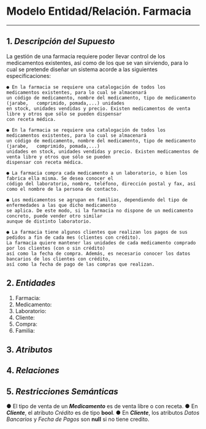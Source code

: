 # Modelo Entidad/Relación. Farmacia
---

## 1. ***Descripción del Supuesto***
   
La gestión de una farmacia requiere poder llevar control de los medicamentos existentes, así como de los que se van sirviendo, para lo cual se pretende diseñar un sistema acorde a las      siguientes especificaciones:

    ● En la farmacia se requiere una catalogación de todos los medicamentos existentes, para lo cual se almacenará
    un código de medicamento, nombre del medicamento, tipo de medicamento (jarabe,   comprimido, pomada,...) unidades 
    en stock, unidades vendidas y precio. Existen medicamentos de venta libre y otros que sólo se pueden dispensar 
    con receta médica.
    
    ● En la farmacia se requiere una catalogación de todos los medicamentos existentes, para lo cual se almacenará 
    un código de medicamento, nombre del medicamento, tipo de medicamento (jarabe,   comprimido, pomada,...) 
    unidades en stock, unidades vendidas y precio. Existen medicamentos de venta libre y otros que sólo se pueden 
    dispensar con receta médica.
    
    ● La farmacia compra cada medicamento a un laboratorio, o bien los fabrica ella misma. Se desea conocer el 
    código del laboratorio, nombre, teléfono, dirección postal y fax, así como el nombre de la persona de contacto.
    
    ● Los medicamentos se agrupan en familias, dependiendo del tipo de enfermedades a las que dicho medicamento 
    se aplica. De este modo, si la farmacia no dispone de un medicamento concreto, puede vender otro similar 
    aunque de distinto laboratorio.
    
    ● La farmacia tiene algunos clientes que realizan los pagos de sus pedidos a fin de cada mes (clientes con crédito).
    La farmacia quiere mantener las unidades de cada medicamento comprado por los clientes (con o sin crédito)
    así como la fecha de compra. Además, es necesario conocer los datos bancarios de los clientes con crédito,
    así como la fecha de pago de las compras que realizan.
    
## 2. ***Entidades***

   1. Farmacia:
   2. Medicamento:
   3. Laboratorio:
   4. Cliente:
   5. Compra:
   6. Familia:
  
## 3. ***Atributos***

## 4. ***Relaciones***

## 5. ***Restricciones Semánticas***
   
   ● El tipo de venta de un ***Medicamento*** es de venta libre o con receta.
   ● En ***Cliente***, el atributo _Crédito_ es de tipo __bool__.
   ● En ***Cliente***, los atributos _Datos Bancarios_ y _Fecha de Pagos_ son __null__ si no tiene credito.

    
